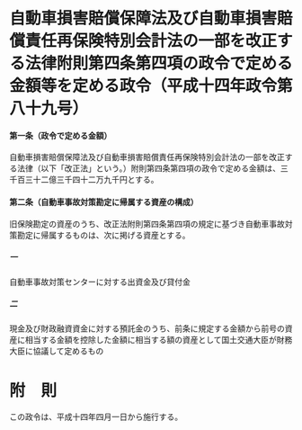 # 自動車損害賠償保障法及び自動車損害賠償責任再保険特別会計法の一部を改正する法律附則第四条第四項の政令で定める金額等を定める政令（平成十四年政令第八十九号）
#### 第一条（政令で定める金額）
自動車損害賠償保障法及び自動車損害賠償責任再保険特別会計法の一部を改正する法律（以下「改正法」という。）附則第四条第四項の政令で定める金額は、三千百三十二億三千四十二万九千円とする。
#### 第二条（自動車事故対策勘定に帰属する資産の構成）
旧保険勘定の資産のうち、改正法附則第四条第四項の規定に基づき自動車事故対策勘定に帰属するものは、次に掲げる資産とする。
##### 一
自動車事故対策センターに対する出資金及び貸付金
##### 二
現金及び財政融資資金に対する預託金のうち、前条に規定する金額から前号の資産に相当する金額を控除した金額に相当する額の資産として国土交通大臣が財務大臣に協議して定めるもの
# 附　則
この政令は、平成十四年四月一日から施行する。
